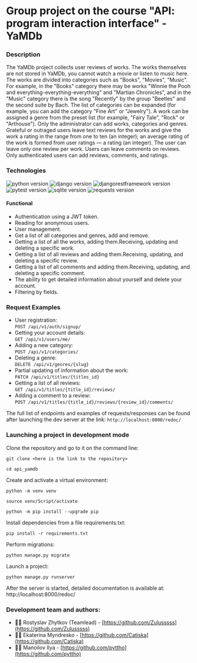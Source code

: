 # Group project on the course "API: program interaction interface" - YaMDb

### Description
The YaMDb project collects user reviews of works. The works themselves are not stored in YaMDb, you cannot watch a movie or listen to music here.
The works are divided into categories such as "Books", "Movies", "Music". For example, in the "Books" category there may be works "Winnie the Pooh and everything-everything-everything" and "Martian Chronicles", and in the "Music" category there is the song "Recently" by the group "Beetles" and the second suite by Bach. The list of categories can be expanded (for example, you can add the category "Fine Art" or "Jewelry"). 
A work can be assigned a genre from the preset list (for example, "Fairy Tale", "Rock" or "Arthouse"). 
Only the administrator can add works, categories and genres.
Grateful or outraged users leave text reviews for the works and give the work a rating in the range from one to ten (an integer); an average rating of the work is formed from user ratings — a rating (an integer). The user can leave only one review per work.
Users can leave comments on reviews.
Only authenticated users can add reviews, comments, and ratings.

### Technologies
![python version](https://img.shields.io/badge/Python-3.9-yellowgreen?logo=python)
![django version](https://img.shields.io/badge/Django-2.2-yellowgreen?logo=django)
![djangorestframework version](https://img.shields.io/badge/djangorestframework-3.12-yellowgreen?logo=django)
![pytest version](https://img.shields.io/badge/pytest-6.2-yellowgreen?logo=pytest)
![sqlite version](https://img.shields.io/badge/SQLite-3-yellowgreen?logo=sqlite)
![requests version](https://img.shields.io/badge/requests-2.26-yellowgreen)

#### Functional

- Authentication using a JWT token.
- Reading for anonymous users.
- User management.
- Get a list of all categories and genres, add and remove.
- Getting a list of all the works, adding them.Receiving, updating and deleting a specific work.
- Getting a list of all reviews and adding them.Receiving, updating, and deleting a specific review.  
- Getting a list of all comments and adding them.Receiving, updating, and deleting a specific comment.
- The ability to get detailed information about yourself and delete your account.
- Filtering by fields.

### Request Examples

- User registration:  
``` POST /api/v1/auth/signup/ ```  
- Getting your account details:  
``` GET /api/v1/users/me/ ```  
- Adding a new category:  
``` POST /api/v1/categories/ ```  
- Deleting a genre:  
``` DELETE /api/v1/genres/{slug} ```  
- Partial updating of information about the work:  
``` PATCH /api/v1/titles/{titles_id} ```  
- Getting a list of all reviews:  
``` GET /api/v1/titles/{title_id}/reviews/ ```   
- Adding a comment to a review:  
``` POST /api/v1/titles/{title_id}/reviews/{review_id}/comments/ ```

The full list of endpoints and examples of requests/responses can be found after launching the dev server at the link:
``` http://localhost:8000/redoc/ ```


### Launching a project in development mode
Clone the repository and go to it on the command line:

```
git clone <here is the link to the repository>
```

```
cd api_yamdb
```

Create and activate a virtual environment:

```
python -m venv venv
```

```
source venv/Script/activate
```

```
python -m pip install --upgrade pip
```

Install dependencies from a file requirements.txt:

```
pip install -r requirements.txt
```

Perform migrations:

```
python manage.py migrate
```

Launch a project:

```
python manage.py runserver
```

After the server is started, detailed documentation is available at: http://localhost:8000/redoc/
### Development team and authors:
- 🐱‍💻 Rostyslav Zhytkov (Teamlead) - [https://github.com/Zulusssss](https://github.com/Zulusssss)
- 🐱‍👓 Ekaterina Myndresko - [https://github.com/Catiska](https://github.com/Catiska)
- 🐱‍👤 Manoilov Ilya - [https://github.com/pyttho](https://github.com/pyttho)
